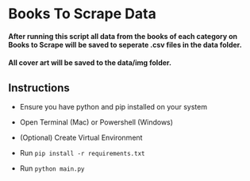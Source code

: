 # Books To Scrape Data

#### After running this script all data from the books of each category on Books to Scrape will be saved to seperate .csv files in the data folder.
#### All cover art will be saved to the data/img folder.

## Instructions

- Ensure you have python and pip installed on your system

- Open Terminal (Mac) or Powershell (Windows)

- (Optional) Create Virtual Environment 

- Run ```pip install -r requirements.txt```

- Run ```python main.py```
